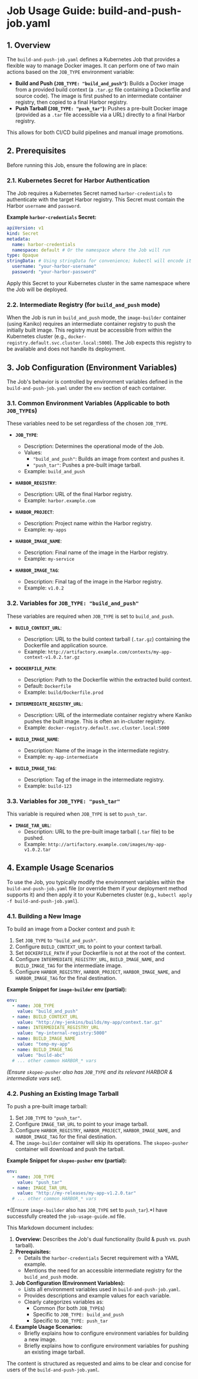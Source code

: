 # Job Usage Guide: build-and-push-job.yaml

## 1. Overview

The `build-and-push-job.yaml` defines a Kubernetes Job that provides a flexible way to manage Docker images. It can perform one of two main actions based on the `JOB_TYPE` environment variable:

*   **Build and Push (`JOB_TYPE: "build_and_push"`):** Builds a Docker image from a provided build context (a `.tar.gz` file containing a Dockerfile and source code). The image is first pushed to an intermediate container registry, then copied to a final Harbor registry.
*   **Push Tarball (`JOB_TYPE: "push_tar"`):** Pushes a pre-built Docker image (provided as a `.tar` file accessible via a URL) directly to a final Harbor registry.

This allows for both CI/CD build pipelines and manual image promotions.

## 2. Prerequisites

Before running this Job, ensure the following are in place:

### 2.1. Kubernetes Secret for Harbor Authentication

The Job requires a Kubernetes Secret named `harbor-credentials` to authenticate with the target Harbor registry. This Secret must contain the Harbor `username` and `password`.

**Example `harbor-credentials` Secret:**

```yaml
apiVersion: v1
kind: Secret
metadata:
  name: harbor-credentials
  namespace: default # Or the namespace where the Job will run
type: Opaque
stringData: # Using stringData for convenience; kubectl will encode it to base64
  username: "your-harbor-username"
  password: "your-harbor-password"
```

Apply this Secret to your Kubernetes cluster in the same namespace where the Job will be deployed.

### 2.2. Intermediate Registry (for `build_and_push` mode)

When the Job is run in `build_and_push` mode, the `image-builder` container (using Kaniko) requires an intermediate container registry to push the initially built image.
This registry must be accessible from within the Kubernetes cluster (e.g., `docker-registry.default.svc.cluster.local:5000`). The Job expects this registry to be available and does not handle its deployment.

## 3. Job Configuration (Environment Variables)

The Job's behavior is controlled by environment variables defined in the `build-and-push-job.yaml` under the `env` section of each container.

### 3.1. Common Environment Variables (Applicable to both `JOB_TYPE`s)

These variables need to be set regardless of the chosen `JOB_TYPE`.

*   **`JOB_TYPE`**:
    *   Description: Determines the operational mode of the Job.
    *   Values:
        *   `"build_and_push"`: Builds an image from context and pushes it.
        *   `"push_tar"`: Pushes a pre-built image tarball.
    *   Example: `build_and_push`

*   **`HARBOR_REGISTRY`**:
    *   Description: URL of the final Harbor registry.
    *   Example: `harbor.example.com`

*   **`HARBOR_PROJECT`**:
    *   Description: Project name within the Harbor registry.
    *   Example: `my-apps`

*   **`HARBOR_IMAGE_NAME`**:
    *   Description: Final name of the image in the Harbor registry.
    *   Example: `my-service`

*   **`HARBOR_IMAGE_TAG`**:
    *   Description: Final tag of the image in the Harbor registry.
    *   Example: `v1.0.2`

### 3.2. Variables for `JOB_TYPE: "build_and_push"`

These variables are required when `JOB_TYPE` is set to `build_and_push`.

*   **`BUILD_CONTEXT_URL`**:
    *   Description: URL to the build context tarball (`.tar.gz`) containing the Dockerfile and application source.
    *   Example: `http://artifactory.example.com/contexts/my-app-context-v1.0.2.tar.gz`

*   **`DOCKERFILE_PATH`**:
    *   Description: Path to the Dockerfile within the extracted build context.
    *   Default: `Dockerfile`
    *   Example: `build/Dockerfile.prod`

*   **`INTERMEDIATE_REGISTRY_URL`**:
    *   Description: URL of the intermediate container registry where Kaniko pushes the built image. This is often an in-cluster registry.
    *   Example: `docker-registry.default.svc.cluster.local:5000`

*   **`BUILD_IMAGE_NAME`**:
    *   Description: Name of the image in the intermediate registry.
    *   Example: `my-app-intermediate`

*   **`BUILD_IMAGE_TAG`**:
    *   Description: Tag of the image in the intermediate registry.
    *   Example: `build-123`

### 3.3. Variables for `JOB_TYPE: "push_tar"`

This variable is required when `JOB_TYPE` is set to `push_tar`.

*   **`IMAGE_TAR_URL`**:
    *   Description: URL to the pre-built image tarball (`.tar` file) to be pushed.
    *   Example: `http://artifactory.example.com/images/my-app-v1.0.2.tar`

## 4. Example Usage Scenarios

To use the Job, you typically modify the environment variables within the `build-and-push-job.yaml` file (or override them if your deployment method supports it) and then apply it to your Kubernetes cluster (e.g., `kubectl apply -f build-and-push-job.yaml`).

### 4.1. Building a New Image

To build an image from a Docker context and push it:

1.  Set `JOB_TYPE` to `"build_and_push"`.
2.  Configure `BUILD_CONTEXT_URL` to point to your context tarball.
3.  Set `DOCKERFILE_PATH` if your Dockerfile is not at the root of the context.
4.  Configure `INTERMEDIATE_REGISTRY_URL`, `BUILD_IMAGE_NAME`, and `BUILD_IMAGE_TAG` for the intermediate image.
5.  Configure `HARBOR_REGISTRY`, `HARBOR_PROJECT`, `HARBOR_IMAGE_NAME`, and `HARBOR_IMAGE_TAG` for the final destination.

**Example Snippet for `image-builder` env (partial):**
```yaml
env:
  - name: JOB_TYPE
    value: "build_and_push"
  - name: BUILD_CONTEXT_URL
    value: "http://my-jenkins/builds/my-app/context.tar.gz"
  - name: INTERMEDIATE_REGISTRY_URL
    value: "my-internal-registry:5000"
  - name: BUILD_IMAGE_NAME
    value: "temp-my-app"
  - name: BUILD_IMAGE_TAG
    value: "build-abc"
  # ... other common HARBOR_* vars
```
*(Ensure `skopeo-pusher` also has `JOB_TYPE` and its relevant HARBOR & intermediate vars set).*

### 4.2. Pushing an Existing Image Tarball

To push a pre-built image tarball:

1.  Set `JOB_TYPE` to `"push_tar"`.
2.  Configure `IMAGE_TAR_URL` to point to your image tarball.
3.  Configure `HARBOR_REGISTRY`, `HARBOR_PROJECT`, `HARBOR_IMAGE_NAME`, and `HARBOR_IMAGE_TAG` for the final destination.
4.  The `image-builder` container will skip its operations. The `skopeo-pusher` container will download and push the tarball.

**Example Snippet for `skopeo-pusher` env (partial):**
```yaml
env:
  - name: JOB_TYPE
    value: "push_tar"
  - name: IMAGE_TAR_URL
    value: "http://my-releases/my-app-v1.2.0.tar"
  # ... other common HARBOR_* vars
```
*(Ensure `image-builder` also has `JOB_TYPE` set to `push_tar`).*I have successfully created the `job-usage-guide.md` file.

This Markdown document includes:
1.  **Overview:** Describes the Job's dual functionality (build & push vs. push tarball).
2.  **Prerequisites:**
    *   Details the `harbor-credentials` Secret requirement with a YAML example.
    *   Mentions the need for an accessible intermediate registry for the `build_and_push` mode.
3.  **Job Configuration (Environment Variables):**
    *   Lists all environment variables used in `build-and-push-job.yaml`.
    *   Provides descriptions and example values for each variable.
    *   Clearly categorizes variables as:
        *   Common (for both `JOB_TYPE`s)
        *   Specific to `JOB_TYPE: build_and_push`
        *   Specific to `JOB_TYPE: push_tar`
4.  **Example Usage Scenarios:**
    *   Briefly explains how to configure environment variables for building a new image.
    *   Briefly explains how to configure environment variables for pushing an existing image tarball.

The content is structured as requested and aims to be clear and concise for users of the `build-and-push-job.yaml`.
